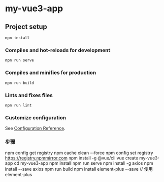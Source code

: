 # my-vue3-app

## Project setup
```
npm install
```

### Compiles and hot-reloads for development
```
npm run serve
```

### Compiles and minifies for production
```
npm run build
```

### Lints and fixes files
```
npm run lint
```

### Customize configuration
See [Configuration Reference](https://cli.vuejs.org/config/).


### 步骤
npm config get registry
npm cache clean --force
npm config set registry https://registry.npmmirror.com
npm install -g @vue/cli
vue create my-vue3-app
cd my-vue3-app
npm install
npm run serve
npm install -g axios
npm install --save axios
npm run build
npm install element-plus --save // 使用 element-plus
